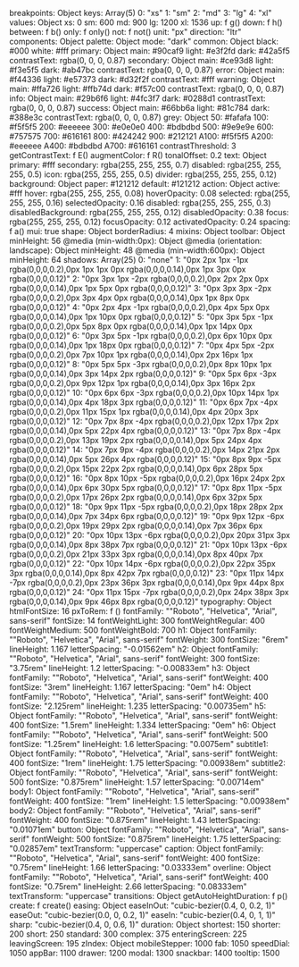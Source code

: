 breakpoints: Object
keys: Array(5)
0: "xs"
1: "sm"
2: "md"
3: "lg"
4: "xl"
values: Object
xs: 0
sm: 600
md: 900
lg: 1200
xl: 1536
up: f g()
down: f h()
between: f b()
only: f only()
not: f not()
unit: "px"
direction: "ltr"
components: Object
palette: Object
mode: "dark"
common: Object
black:
#000
white:
#fff
primary: Object
main:
#90caf9
light:
#e3f2fd
dark:
#42a5f5
contrastText:
rgba(0, 0, 0, 0.87)
secondary: Object
main:
#ce93d8
light:
#f3e5f5
dark:
#ab47bc
contrastText:
rgba(0, 0, 0, 0.87)
error: Object
main:
#f44336
light:
#e57373
dark:
#d32f2f
contrastText:
#fff
warning: Object
main:
#ffa726
light:
#ffb74d
dark:
#f57c00
contrastText:
rgba(0, 0, 0, 0.87)
info: Object
main:
#29b6f6
light:
#4fc3f7
dark:
#0288d1
contrastText:
rgba(0, 0, 0, 0.87)
success: Object
main:
#66bb6a
light:
#81c784
dark:
#388e3c
contrastText:
rgba(0, 0, 0, 0.87)
grey: Object
50:
#fafafa
100:
#f5f5f5
200:
#eeeeee
300:
#e0e0e0
400:
#bdbdbd
500:
#9e9e9e
600:
#757575
700:
#616161
800:
#424242
900:
#212121
A100:
#f5f5f5
A200:
#eeeeee
A400:
#bdbdbd
A700:
#616161
contrastThreshold: 3
getContrastText: f E()
augmentColor: f R()
tonalOffset: 0.2
text: Object
primary:
#fff
secondary:
rgba(255, 255, 255, 0.7)
disabled:
rgba(255, 255, 255, 0.5)
icon:
rgba(255, 255, 255, 0.5)
divider:
rgba(255, 255, 255, 0.12)
background: Object
paper:
#121212
default:
#121212
action: Object
active:
#fff
hover:
rgba(255, 255, 255, 0.08)
hoverOpacity: 0.08
selected:
rgba(255, 255, 255, 0.16)
selectedOpacity: 0.16
disabled:
rgba(255, 255, 255, 0.3)
disabledBackground:
rgba(255, 255, 255, 0.12)
disabledOpacity: 0.38
focus:
rgba(255, 255, 255, 0.12)
focusOpacity: 0.12
activatedOpacity: 0.24
spacing: f a()
mui: true
shape: Object
borderRadius: 4
mixins: Object
toolbar: Object
minHeight: 56
@media (min-width:0px): Object
@media (orientation: landscape): Object
minHeight: 48
@media (min-width:600px): Object
minHeight: 64
shadows: Array(25)
0: "none"
1: "0px 2px 1px -1px rgba(0,0,0,0.2),0px 1px 1px 0px rgba(0,0,0,0.14),0px 1px 3px 0px rgba(0,0,0,0.12)"
2: "0px 3px 1px -2px rgba(0,0,0,0.2),0px 2px 2px 0px rgba(0,0,0,0.14),0px 1px 5px 0px rgba(0,0,0,0.12)"
3: "0px 3px 3px -2px rgba(0,0,0,0.2),0px 3px 4px 0px rgba(0,0,0,0.14),0px 1px 8px 0px rgba(0,0,0,0.12)"
4: "0px 2px 4px -1px rgba(0,0,0,0.2),0px 4px 5px 0px rgba(0,0,0,0.14),0px 1px 10px 0px rgba(0,0,0,0.12)"
5: "0px 3px 5px -1px rgba(0,0,0,0.2),0px 5px 8px 0px rgba(0,0,0,0.14),0px 1px 14px 0px rgba(0,0,0,0.12)"
6: "0px 3px 5px -1px rgba(0,0,0,0.2),0px 6px 10px 0px rgba(0,0,0,0.14),0px 1px 18px 0px rgba(0,0,0,0.12)"
7: "0px 4px 5px -2px rgba(0,0,0,0.2),0px 7px 10px 1px rgba(0,0,0,0.14),0px 2px 16px 1px rgba(0,0,0,0.12)"
8: "0px 5px 5px -3px rgba(0,0,0,0.2),0px 8px 10px 1px rgba(0,0,0,0.14),0px 3px 14px 2px rgba(0,0,0,0.12)"
9: "0px 5px 6px -3px rgba(0,0,0,0.2),0px 9px 12px 1px rgba(0,0,0,0.14),0px 3px 16px 2px rgba(0,0,0,0.12)"
10: "0px 6px 6px -3px rgba(0,0,0,0.2),0px 10px 14px 1px rgba(0,0,0,0.14),0px 4px 18px 3px rgba(0,0,0,0.12)"
11: "0px 6px 7px -4px rgba(0,0,0,0.2),0px 11px 15px 1px rgba(0,0,0,0.14),0px 4px 20px 3px rgba(0,0,0,0.12)"
12: "0px 7px 8px -4px rgba(0,0,0,0.2),0px 12px 17px 2px rgba(0,0,0,0.14),0px 5px 22px 4px rgba(0,0,0,0.12)"
13: "0px 7px 8px -4px rgba(0,0,0,0.2),0px 13px 19px 2px rgba(0,0,0,0.14),0px 5px 24px 4px rgba(0,0,0,0.12)"
14: "0px 7px 9px -4px rgba(0,0,0,0.2),0px 14px 21px 2px rgba(0,0,0,0.14),0px 5px 26px 4px rgba(0,0,0,0.12)"
15: "0px 8px 9px -5px rgba(0,0,0,0.2),0px 15px 22px 2px rgba(0,0,0,0.14),0px 6px 28px 5px rgba(0,0,0,0.12)"
16: "0px 8px 10px -5px rgba(0,0,0,0.2),0px 16px 24px 2px rgba(0,0,0,0.14),0px 6px 30px 5px rgba(0,0,0,0.12)"
17: "0px 8px 11px -5px rgba(0,0,0,0.2),0px 17px 26px 2px rgba(0,0,0,0.14),0px 6px 32px 5px rgba(0,0,0,0.12)"
18: "0px 9px 11px -5px rgba(0,0,0,0.2),0px 18px 28px 2px rgba(0,0,0,0.14),0px 7px 34px 6px rgba(0,0,0,0.12)"
19: "0px 9px 12px -6px rgba(0,0,0,0.2),0px 19px 29px 2px rgba(0,0,0,0.14),0px 7px 36px 6px rgba(0,0,0,0.12)"
20: "0px 10px 13px -6px rgba(0,0,0,0.2),0px 20px 31px 3px rgba(0,0,0,0.14),0px 8px 38px 7px rgba(0,0,0,0.12)"
21: "0px 10px 13px -6px rgba(0,0,0,0.2),0px 21px 33px 3px rgba(0,0,0,0.14),0px 8px 40px 7px rgba(0,0,0,0.12)"
22: "0px 10px 14px -6px rgba(0,0,0,0.2),0px 22px 35px 3px rgba(0,0,0,0.14),0px 8px 42px 7px rgba(0,0,0,0.12)"
23: "0px 11px 14px -7px rgba(0,0,0,0.2),0px 23px 36px 3px rgba(0,0,0,0.14),0px 9px 44px 8px rgba(0,0,0,0.12)"
24: "0px 11px 15px -7px rgba(0,0,0,0.2),0px 24px 38px 3px rgba(0,0,0,0.14),0px 9px 46px 8px rgba(0,0,0,0.12)"
typography: Object
htmlFontSize: 16
pxToRem: f ()
fontFamily: ""Roboto", "Helvetica", "Arial", sans-serif"
fontSize: 14
fontWeightLight: 300
fontWeightRegular: 400
fontWeightMedium: 500
fontWeightBold: 700
h1: Object
fontFamily: ""Roboto", "Helvetica", "Arial", sans-serif"
fontWeight: 300
fontSize: "6rem"
lineHeight: 1.167
letterSpacing: "-0.01562em"
h2: Object
fontFamily: ""Roboto", "Helvetica", "Arial", sans-serif"
fontWeight: 300
fontSize: "3.75rem"
lineHeight: 1.2
letterSpacing: "-0.00833em"
h3: Object
fontFamily: ""Roboto", "Helvetica", "Arial", sans-serif"
fontWeight: 400
fontSize: "3rem"
lineHeight: 1.167
letterSpacing: "0em"
h4: Object
fontFamily: ""Roboto", "Helvetica", "Arial", sans-serif"
fontWeight: 400
fontSize: "2.125rem"
lineHeight: 1.235
letterSpacing: "0.00735em"
h5: Object
fontFamily: ""Roboto", "Helvetica", "Arial", sans-serif"
fontWeight: 400
fontSize: "1.5rem"
lineHeight: 1.334
letterSpacing: "0em"
h6: Object
fontFamily: ""Roboto", "Helvetica", "Arial", sans-serif"
fontWeight: 500
fontSize: "1.25rem"
lineHeight: 1.6
letterSpacing: "0.0075em"
subtitle1: Object
fontFamily: ""Roboto", "Helvetica", "Arial", sans-serif"
fontWeight: 400
fontSize: "1rem"
lineHeight: 1.75
letterSpacing: "0.00938em"
subtitle2: Object
fontFamily: ""Roboto", "Helvetica", "Arial", sans-serif"
fontWeight: 500
fontSize: "0.875rem"
lineHeight: 1.57
letterSpacing: "0.00714em"
body1: Object
fontFamily: ""Roboto", "Helvetica", "Arial", sans-serif"
fontWeight: 400
fontSize: "1rem"
lineHeight: 1.5
letterSpacing: "0.00938em"
body2: Object
fontFamily: ""Roboto", "Helvetica", "Arial", sans-serif"
fontWeight: 400
fontSize: "0.875rem"
lineHeight: 1.43
letterSpacing: "0.01071em"
button: Object
fontFamily: ""Roboto", "Helvetica", "Arial", sans-serif"
fontWeight: 500
fontSize: "0.875rem"
lineHeight: 1.75
letterSpacing: "0.02857em"
textTransform: "uppercase"
caption: Object
fontFamily: ""Roboto", "Helvetica", "Arial", sans-serif"
fontWeight: 400
fontSize: "0.75rem"
lineHeight: 1.66
letterSpacing: "0.03333em"
overline: Object
fontFamily: ""Roboto", "Helvetica", "Arial", sans-serif"
fontWeight: 400
fontSize: "0.75rem"
lineHeight: 2.66
letterSpacing: "0.08333em"
textTransform: "uppercase"
transitions: Object
getAutoHeightDuration: f p()
create: f create()
easing: Object
easeInOut: "cubic-bezier(0.4, 0, 0.2, 1)"
easeOut: "cubic-bezier(0.0, 0, 0.2, 1)"
easeIn: "cubic-bezier(0.4, 0, 1, 1)"
sharp: "cubic-bezier(0.4, 0, 0.6, 1)"
duration: Object
shortest: 150
shorter: 200
short: 250
standard: 300
complex: 375
enteringScreen: 225
leavingScreen: 195
zIndex: Object
mobileStepper: 1000
fab: 1050
speedDial: 1050
appBar: 1100
drawer: 1200
modal: 1300
snackbar: 1400
tooltip: 1500
